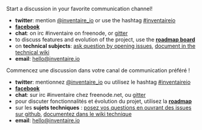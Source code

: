 <!-- LANG:EN, title="Communication channels"-->

Start a discussion in your favorite communication channel!

* **twitter**: mention [@inventaire_io](http://twitter.com/inventaire_io) or use the hashtag [#inventaireio](https://twitter.com/search?q=%23inventaireio)
* **[facebook](http://facebook.com/inventaire.io/)**
* **chat**: on irc #inventaire on freenode, or [gitter](http://gitter.im/inventaire/inventaire)
* to discuss features and evolution of the project, use the **[roadmap board](https://trello.com/b/0lKcsZDj/inventaire-roadmap)**
* on **technical subjects**: [ask question by opening issues](https://github.com/inventaire/inventaire/issues), [document in the technical wiki](https://github.com/inventaire/inventaire/wiki)
* **email**: hello@inventaire.io

<!-- LANG:FR, title="Canaux de communication"-->
 
Commencez une discussion dans votre canal de communication préféré !

* **twitter**: mentionnez [@inventaire_io](http://twitter.com/inventaire_io) ou utilisez le hashtag [#inventaireio](https://twitter.com/search?q=%23inventaireio)
* **[facebook](http://facebook.com/inventaire.io/)**
* **chat**: sur irc #inventaire chez freenode.net, ou [gitter](http://gitter.im/inventaire/inventaire)
* pour discuter fonctionnalités et évolution du projet, utilisez la **[roadmap](https://trello.com/b/0lKcsZDj/inventaire-roadmap)**
* sur les **sujets techniques** : [posez vos questions en ouvrant des issues sur github](https://github.com/inventaire/inventaire/issues), [documentez dans le wiki technique](https://github.com/inventaire/inventaire/wiki)
* **email**: hello@inventaire.io